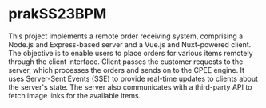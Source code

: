 # prakSS23BPM

This project implements a remote order receiving system, comprising a Node.js and Express-based server and a Vue.js and Nuxt-powered client. The objective is to enable users to place orders for various items remotely through the client interface. Client passes the customer requests to the server, which processes the orders and sends on to the CPEE engine. It uses Server-Sent Events (SSE) to provide real-time updates to clients about the server's state. The server also communicates with a third-party API to fetch image links for the available items. 
